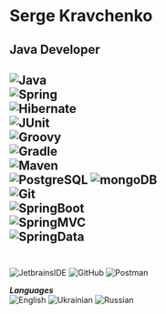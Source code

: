 # Serge Kravchenko
## Java Developer

![Java](https://img.shields.io/badge/-Java-555555?style=for-the-badge&logo=Java&logoColor=dd4b25)  
![Spring](https://img.shields.io/badge/-Spring-555555?style=for-the-badge&logo=Spring&logoColor=69419a)  
![Hibernate](https://img.shields.io/badge/-Hibernate-555555?style=for-the-badge&logo=Hibernate&logoColor=0065aa)  
![JUnit](https://img.shields.io/badge/-JUnit-555555?style=for-the-badge&logo=JUnit&logoColor=efd81d)  
![Groovy](https://img.shields.io/badge/-Groovy-555555?style=for-the-badge&logo=Groovy&logoColor=79d8f7)  
![Gradle](https://img.shields.io/badge/-Gradle-555555?style=for-the-badge&logo=Gradle&logoColor=7c41be)  
![Maven](https://img.shields.io/badge/-Maven-555555?style=for-the-badge&logo=Maven&logoColor=2f74c0)  
![PostgreSQL](https://img.shields.io/badge/-PostgreSQL-555555?style=for-the-badge&logo=PostgreSQL&logoColor=bf0033) 
![mongoDB](https://img.shields.io/badge/-mongoDB-555555?style=for-the-badge&logo=mongoDB&logoColor=0fa64d)  
![Git](https://img.shields.io/badge/-Git-555555?style=for-the-badge&logo=Git&logoColor=ca4545)  
![SpringBoot](https://img.shields.io/badge/-SpringBoot-555555?style=for-the-badge&logo=SpringBoot&logoColor=8acff3)  
![SpringMVC](https://img.shields.io/badge/-SpringMVC-555555?style=for-the-badge&logo=SpringMVC&logoColor=dd8a00)  
![SpringData](https://img.shields.io/badge/-SpringData-555555?style=for-the-badge&logo=SpringData&logoColor=0fa64d)  
<br>
---
![JetbrainsIDE](https://img.shields.io/badge/-JetbrainsIDE-555555?style=for-the-badge&logo=JetbrainsIDE&logoColor=dd4b25)
![GitHub](https://img.shields.io/badge/-GitHub-555555?style=for-the-badge&logo=GitHub&logoColor=69419a)
![Postman](https://img.shields.io/badge/-Postman-555555?style=for-the-badge&logo=Postman&logoColor=0065aa)

**_Languages_**  
![English](https://img.shields.io/badge/English-intermediate-yellowgreen)
![Ukrainian](https://img.shields.io/badge/Ukrainian-native-yellowgreen)
![Russian](https://img.shields.io/badge/Russian-native-yellowgreen)

<br><br>
